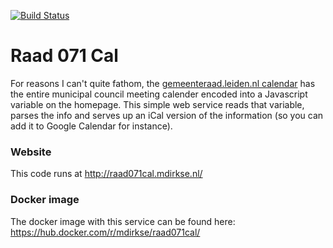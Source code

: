 [![Build Status](https://travis-ci.org/mdirkse/raad071cal.svg?branch=master)](https://travis-ci.org/mdirkse/raad071cal)

# Raad 071 Cal
For reasons I can't quite fathom, the [gemeenteraad.leiden.nl calendar](http://leiden.notudoc.nl/cgi-bin/calendar.cgi) has the entire municipal council meeting calender encoded into a Javascript variable on the homepage.
This simple web service reads that variable, parses the info and serves up an iCal version of the information (so you can add it to Google Calendar for instance).

### Website
This code runs at http://raad071cal.mdirkse.nl/

### Docker image
The docker image with this service can be found here: https://hub.docker.com/r/mdirkse/raad071cal/
